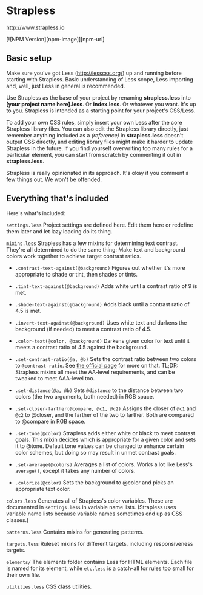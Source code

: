 Strapless
=========

http://www.strapless.io

[![NPM Version][npm-image]][npm-url]

Basic setup
---------

Make sure you've got Less (http://lesscss.org/) up and running before starting with Strapless. Basic understanding of Less scope, Less importing and, well, just Less in general is recommended.

Use Strapless as the base of your project by renaming **strapless.less** into **[your project name here].less**. Or **index.less**. Or whatever you want. It's up to you. Strapless is intended as a starting point for your project's CSS/Less.

To add your own CSS rules, simply insert your own Less after the core Strapless library files. You can also edit the Strapless library directly, just remember anything included as a *(reference)* in **strapless.less** doesn't output CSS directly, and editing library files might make it harder to update Strapless in the future. If you find yourself overwriting too many rules for a particular element, you can start from scratch by commenting it out in **strapless.less**.

Strapless is really opinionated in its approach. It's okay if you comment a few things out. We won't be offended.

Everything that's included
---------

Here's what's included:

`settings.less`
Project settings are defined here. Edit them here or redefine them later and let lazy loading do its thing.

`mixins.less`
Strapless has a few mixins for determining text contrast. They're all determined to do the same thing: Make text and background colors work together to achieve target contrast ratios.

- `.contrast-text-against(@background)`
Figures out whether it's more appropriate to shade or tint, then shades or tints.

- `.tint-text-against(@background)`
Adds white until a contrast ratio of 9 is met.

- `.shade-text-against(@background)`
Adds black until a contrast ratio of 4.5 is met.

- `.invert-text-against(@background)`
Uses white text and darkens the background (if needed) to meet a contrast ratio of 4.5.

- `.color-text(@color, @background)`
Darkens given color for text until it meets a contrast ratio of 4.5 against the background.

- `.set-contrast-ratio(@a, @b)`
Sets the contrast ratio between two colors to `@contrast-ratio`. See [the official page](https://www.w3.org/TR/UNDERSTANDING-WCAG20/visual-audio-contrast-contrast.html) for more on that. TL;DR: Strapless mixins all meet the AA-level requirements, and can be tweaked to meet AAA-level too.

- `.set-distance(@a, @b)`
Sets `@distance` to the distance between two colors (the two arguments, both needed) in RGB space.

- `.set-closer-farther(@compare, @c1, @c2)`
Assigns the closer of `@c1` and `@c2` to @closer, and the farther of the two to farther. Both are compared to @compare in RGB space.

- `.set-tone(@color)`
Strapless adds either white or black to meet contrast goals. This mixin decides which is appropriate for a given color and sets it to @tone. Default tone values can be changed to enhance certain color schemes, but doing so may result in unmet contrast goals.

- `.set-average(@colors)`
Averages a list of colors. Works a lot like Less's `average()`, except it takes any number of colors.

- `.colorize(@color)`
Sets the background to @color and picks an appropriate text color.

`colors.less`
Generates all of Strapless's color variables. These are documented in `settings.less` in variable name lists. (Strapless uses variable name lists because variable names sometimes end up as CSS classes.)

`patterns.less`
Contains mixins for generating patterns.

`targets.less`
Ruleset mixins for different targets, including responsiveness targets.

`elements/`
The elements folder contains Less for HTML elements. Each file is named for its element, while `etc.less` is a catch-all for rules too small for their own file.

`utilities.less`
CSS class utilities.